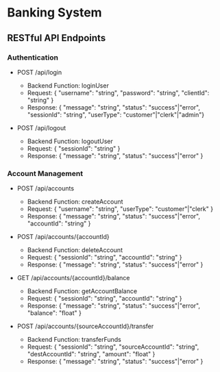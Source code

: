 # Banking System

## RESTful API Endpoints

### Authentication

- POST /api/login

  - Backend Function: loginUser
  - Request: { "username": "string", "password": "string", "clientId": "string" }
  - Response: { "message": "string", "status": "success"|"error", "sessionId": "string", "userType": "customer"|"clerk"|"admin"}

- POST /api/logout
  - Backend Function: logoutUser
  - Request: { "sessionId": "string" }
  - Response: { "message": "string", "status": "success"|"error" }

### Account Management

- POST /api/accounts

  - Backend Function: createAccount
  - Request: { "username": "string", "userType": "customer"|"clerk" }
  - Response: { "message": "string", "status": "success"|"error", "accountId": "string" }

- POST /api/accounts/{accountId}

  - Backend Function: deleteAccount
  - Request: { "sessionId": "string", "accountId": "string" }
  - Response: { "message": "string", "status": "success"|"error" }

- GET /api/accounts/{accountId}/balance

  - Backend Function: getAccountBalance
  - Request: { "sessionId": "string", "accountId": "string" }
  - Response: { "message": "string", "status": "success"|"error", "balance": "float" }

- POST /api/accounts/{sourceAccountId}/transfer
  - Backend Function: transferFunds
  - Request: { "sessionId": "string", "sourceAccountId": "string", "destAccountId": "string", "amount": "float" }
  - Response: { "message": "string", "status": "success"|"error" }

